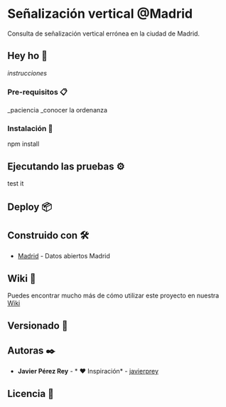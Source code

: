 # Señalización vertical @Madrid 

Consulta de señalización vertical errónea en la ciudad de Madrid. 

## Hey ho 🚀

_instrucciones_


### Pre-requisitos 📋

_paciencia
_conocer la ordenanza

### Instalación 🔧

npm install

## Ejecutando las pruebas ⚙️

test it

## Deploy 📦

## Construido con 🛠️

* [Madrid](https://datos.madrid.es/portal/site/egob/menuitem.c05c1f754a33a9fbe4b2e4b284f1a5a0/?vgnextoid=8db16d68abd56610VgnVCM1000001d4a900aRCRD&vgnextchannel=374512b9ace9f310VgnVCM100000171f5a0aRCRD&vgnextfmt=default&fbclid=IwAR0MTIvMJE4jaNFvmwvVhZ61LjMaweQoWPVIhWqvlvTdp9wMsKMtcoV85EY) - Datos abiertos Madrid

## Wiki 📖

Puedes encontrar mucho más de cómo utilizar este proyecto en nuestra [Wiki](https://github.com/tu/proyecto/wiki)

## Versionado 📌


## Autoras ✒️

* **Javier Pérez Rey** - * ❤️ Inspiración* - [javierprey](https://twitter.com/javierperezrey)

## Licencia 📄
